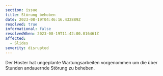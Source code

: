 ```yaml
---
section: issue
title: Störung behoben
date: 2023-08-19T04:46:16.432889Z
resolved: true
informational: false
resolvedWhen: 2023-08-19T11:42:00.016461Z
affected:
  - Slides
severity: disrupted
---
```

Der Hoster hat ungeplante Wartungsarbeiten vorgenommen um die über Stunden andauernde Störung zu beheben.

        
